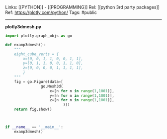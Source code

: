 Links: [[PYTHON]] - [[PROGRAMMING]]
Rel: [[python 3rd party packages]]
Ref: https://plotly.com/python/
Tags: #public 

--- 
**plotly3dmesh.py**

```py
import plotly.graph_objs as go

def examp3dmesh():
	"""
	eight_cube_verts = {
		x=[0, 0, 1, 1, 0, 0, 1, 1],
		y=[0, 1, 1, 0, 0, 1, 1, 0],
		z=[0, 0, 0, 0, 1, 1, 1, 1],
		}
	"""
	fig = go.Figure(data=[
                go.Mesh3d(
			        x=[n for n in range(1,1001)],
			        y=[n for n in range(1,1001)],
			        z=[n for n in range(1,1001)],
                          )])
	return fig.show()



if __name__ == '__main__':
	examp3dmesh()
```